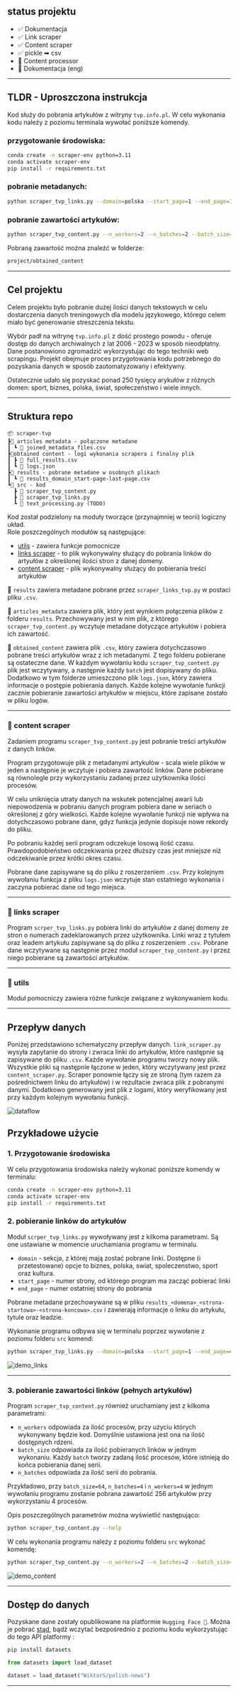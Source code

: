 ## status projektu
- ✅ Dokumentacja
- ✅ Link scraper 
- ✅ Content scraper
- ✅ pickle ➡ csv 
- 🚫 Content processor
- 🚫 Dokumentacja (eng)

---

## TLDR - Uproszczona instrukcja

Kod służy do pobrania artykułów z witryny `tvp.info.pl`. W celu wykonania kodu należy z poziomu terminala wywołać poniższe komendy.

### przygotowanie środowiska:

```bash
conda create -n scraper-env python=3.11
conda activate scraper-env
pip install -r requirements.txt
```

### pobranie metadanych:

```bash
python scraper_tvp_links.py --domain=polska --start_page=1 --end_page=10
```

### pobranie zawartości artykułów:

```bash
python scraper_tvp_content.py --n_workers=2 --n_batches=2 --batch_size=16
```
Pobraną zawartość można znaleźć w folderze:
```bash
project/obtained_content
```
___

## Cel projektu

Celem projektu było pobranie dużej ilości danych tekstowych w celu dostarczenia danych treningowych dla modelu językowego, którego celem miało być generowanie streszczenia tekstu.

Wybór padł na witrynę `tvp.info.pl` z dość prostego powodu - oferuje dostęp do danych archiwalnych z lat 2006 - 2023 w sposób nieodpłatny. Dane postanowiono zgromadzić wykorzystując do tego techniki web scrapingu. Projekt obejmuje proces przygotowania kodu potrzebnego do pozyskania danych w sposób zautomatyzowany i efektywny.  

Ostatecznie udało się pozyskać ponad 250 tysięcy arykułów z różnych domen: sport, biznes, polska, świat, społeczeństwo i wiele innych. 

---

## Struktura repo

```
📦 scraper-tvp
┣📂 articles metadata - połączone metadane
┃ ┗ 📜 joined_metadata_files.csv
┣📂obtained content - logi wykonania scrapera i finalny plik
┃ ┣ 📜 full_results.csv
┃ ┗ 📜 logs.json
┣📂 results - pobrane metadane w osobnych plikach
┃ ┗ 📜 results_domain_start-page-last-page.csv
┗📂 src - kod
  ┣ 📜 scraper_tvp_content.py
  ┣ 📜 scraper_tvp_links.py 
  ┗ 📜 text_processing.py (TODO)
```
Kod został podzielony na moduły tworzące (przynajmniej w teorii) logiczny układ.  
Role poszczególnych modułów są następujące:
- [utils](#funkcje-pomocnicze) - zawiera funkcje pomocnicze
- [links scraper](#links-scraper) - to plik wykonywalny służący do pobrania linków do artyułów z określonej ilości stron z danej domeny.
- [content scraper](#content-scraper) - plik wykonywalny służący do pobierania treści artykułów

📂 `results` zawiera metadane pobrane przez `scraper_links_tvp.py` w postaci pliku `.csv`.

📂 `articles_metadata` zawiera plik, który jest wynikiem połączenia plików z folderu `results`. Przechowywany jest w nim plik, z którego `scraper_tvp_content.py` wczytuje metadane dotyczące artykułów i pobiera ich zawartość.

📂 `obtained_content` zawiera plik `.csv`, który zawiera dotychczasowo pobrane treści artykułów wraz z ich metadanymi. Z tego folderu pobierane są ostateczne dane. W każdym wywołaniu kodu `scraper_tvp_content.py` plik jest wczytywany, a następnie każdy `batch` jest dopisywany do pliku. Dodatkowo w tym folderze umieszczono plik `logs.json`, który zawiera informacje o postępie pobierania danych. Każde kolejne wywołanie funkcji zacznie pobieranie zawartości artykułów w miejscu, które zapisane zostało w pliku logów.

---

### 📜 content scraper

Zadaniem programu `scraper_tvp_content.py` jest pobranie treści artykułów z danych linków.

Program przygotowuje plik z metadanymi artykułów - scala wiele plików w jeden a następnie je wczytuje i pobiera zawartość linków. Dane pobierane są równolegle przy wykorzystaniu zadanej przez użytkownika ilości procesów.

W celu uniknięcia utraty danych na wskutek potencjalnej awarii lub niepowodzenia w pobraniu danych program pobiera dane w seriach o określonej z góry wielkości. Każde kolejne wywołanie funkcji nie wpływa na dotychczasowo pobrane dane, gdyz funkcja jedynie dopisuje nowe rekordy do pliku.

Po pobraniu każdej serii program odczekuje losową ilość czasu. Prawdopodobieństwo odczekiwania przez dłuższy czas jest mniejsze niż odczekiwanie przez krótki okres czasu.

Pobrane dane zapisywane są do pliku z roszerzeniem `.csv`. Przy kolejnym wywołaniu funkcja z pliku `logs.json` wczytuje stan ostatniego wykonania i zaczyna pobierać dane od tego miejsca. 

---

### 📜 links scraper

Program `scrper_tvp_links.py` pobiera linki do artykułów z danej domeny ze stron o numerach zadeklarowanych przez użytkownika. Linki wraz z tytułem oraz leadem artykułu zapisywane są do pliku z roszerzeniem `.csv`. Pobrane dane wczytywane są następnie przez moduł `scraper_tvp_content.py` i przez niego pobierane są zawartości artykułów.

---

### 📜 utils 

Moduł pomocniczy zawiera różne funkcje związane z wykonywaniem kodu.

---

## Przepływ danych

Poniżej przedstawiono schematyczny przepływ danych. `link_scraper.py` wysyła zapytanie do strony i zwraca linki do artykułów, które następnie są zapisywane do pliku `.csv`. Każde wywołanie programu tworzy nowy plik. Wszystkie pliki są następnie łączone w jeden, który wczytywany jest przez `content_scraper.py`. Scraper ponownie łączy się ze stroną (tym razem za pośrednictwem linku do artykułów) i w rezultacie zwraca plik z pobranymi danymi. Dodatkowo generowany jest plik z logami, który weryfikowany jest przy każdym kolejnym wywołaniu funkcji.

![dataflow](https://github.com/WiktorSob/scraper-tvp/assets/94312553/60ca5c69-e353-4b83-b774-5fe526be9dc6)


## Przykładowe użycie

### 1. Przygotowanie środowiska

W celu przygotowania środowiska należy wykonać poniższe komendy w terminalu:

```bash
conda create -n scraper-env python=3.11
conda activate scraper-env
pip install -r requirements.txt
```

### 2. pobieranie linków do artykułów

Moduł `scrper_tvp_links.py` wywoływany jest z kilkoma parametrami. Są one ustawiane w momencie uruchamiania programu w terminalu.

* `domain` - sekcja, z której mają zostać pobrane linki. Dostępne (i przetestowane) opcje to biznes, polska, swiat, spoleczenstwo, sport oraz kultura.
* `start_page` - numer strony, od którego program ma zacząć pobierać linki
* `end_page` - numer ostatniej strony do pobrania

Pobrane metadane przechowywane są w pliku  `results_<domena>_<strona-startowa>-<strona-koncowa>.csv` i zawierają informacje o linku do artykułu, tytule oraz leadzie.

Wykonanie programu odbywa się w terminalu poprzez wywołanie z poziomu folderu `src` komend:

```bash
python scraper_tvp_links.py --domain=polska --start_page=1 --end_page=4
```

![demo_links](https://github.com/WiktorSob/scraper-tvp/assets/94312553/c2f23a3c-26f5-47d5-afd5-32d77505719a)

---

### 3. pobieranie zawartości linków (pełnych artykułów)

Program `scraper_tvp_content.py` również uruchamiany jest z kilkoma parametrami:

* `n_workers` odpowiada za ilość procesów, przy użyciu których wykonywany będzie kod. Domyślnie ustawiona jest ona na ilość dostępnych rdzeni. 
* `batch_size` odpowiada za ilość pobieranych linków w jednym wykonaniu. Każdy `batch` tworzy zadaną ilość procesów, które istnieją do końca pobierania danej serii.
* `n_batches` odpowiada za ilość serii do pobrania.

Przykładowo, przy `batch_size=64`, `n_batches=4` i `n_workers=4` w jednym wywołaniu programu zostanie pobrana zawartość 256 artykułów przy wykorzystaniu 4 procesów.  

Opis poszczególnych parametrów można wyświetlić następująco:

```bash
python scraper_tvp_content.py --help
```

W celu wykonania programu należy z poziomu folderu `src` wykonać komendę:

```bash
python scraper_tvp_content.py --n_workers=2 --n_batches=2 --batch_size=16
```

![demo_content](https://github.com/WiktorSob/scraper-tvp/assets/94312553/eaa8fa87-8cb6-448c-b0c1-919b942e447b)

---

## Dostęp do danych

Pozyskane dane zostały opublikowane na platformie `Hugging Face 🤗`. Można je pobrać [stąd](https://huggingface.co/datasets/WiktorS/polish-news), bądź wczytać bezpośrednio z poziomu kodu wykorzystując do tego API platformy :

```bash
pip install datasets
```

```python
from datasets import load_dataset

dataset = load_dataset("WiktorS/polish-news")
```

---
